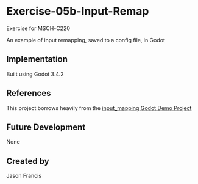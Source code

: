 # Exercise-05b-Input-Remap

Exercise for MSCH-C220

An example of input remapping, saved to a config file, in Godot

## Implementation

Built using Godot 3.4.2

## References

This project borrows heavily from the [input_mapping Godot Demo Project](https://github.com/godotengine/godot-demo-projects/tree/master/gui/input_mapping)

## Future Development

None

## Created by 

Jason Francis

